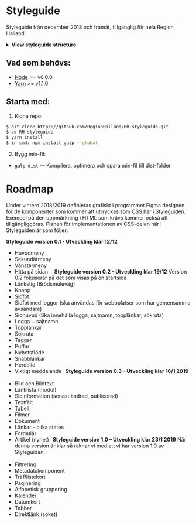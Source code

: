 # Styleguide

Styleguide från december 2018 och framåt, tillgänglig för hela Region Halland

<details><summary><strong>View styleguide structure</strong></summary>
<p>

```sh
RH-styleguide/                	# → Root
├── dist/                      	# → Folder för min-fil
│   ├── main.min.css/          	# → Kompilerad min-fil
│   scss/                  		# → SCSS Filer
│   │   ├── main.scss          # → RH-Styleguide huvud-fil
│   │   ├── base/              # → Reset & font deklarationer
│   │   ├── components/        # → Komponenter
│   │   ├── config/            # → Utility klaser
│   │   ├── mixins/            # → Mixins
│   │   ├── settings/          # → Variabler
├── package.json               # → Node.js scripts
├── package.lock               # → NPM lock file (editera aldrig denna fil)
└── node_modules/              # → Node.js packages (editera aldrig denna fil)
```

<p>
</details>

## Vad som behövs:

* [Node](https://nodejs.org/en/) >= v6.0.0 
* [Yarn](https://yarnpkg.com/) >= v1.1.0 


## Starta med:

1. Klona repo:

```sh
$ git clone https://github.com/RegionHalland/RH-styleguide.git
$ cd RH-styleguide
$ yarn install
$ in cmd: npm install gulp --global
```

2. Bygg min-fil:

* `gulp dist` — Kompilera, optimera och spara min-fil till dist-folder

# Roadmap

Under vintern 2018/2019 definieras grafiskt i programmet Figma designen för de komponenter som kommer att utrryckas som CSS här i Styleguiden. Exempel på den uppmärkning i HTML som krävs kommer också att tillgängliggöras. Planen för implementationen av CSS-delen här i Styleguiden är som följer: 

**Styleguide version 0.1 - Utveckling klar 12/12** 
 
- Huvudmeny  
- Sekundärmeny  
- Vänstermeny  
- Hitta på sidan 
  
  
**Styleguide version 0.2 - Utveckling klar 19/12**
Version 0.2 fokuserar på det som visas på en startsida 
  
- Länkstig (Brödsmuleväg) 
- Knapp 
- Sidfot  
- Sidfot med loggor (ska användas för webbplatser som har gemensamma avsändare) 
- Sidhuvud (Ska innehålla logga, sajtnamn, topplänkar, sökruta) 
- Logga + sajtnamn 
- Topplänkar 
- Sökruta 
- Taggar 
- Puffar 
- Nyhetsflöde 
- Snabblänkar 
- Herobild 
- Viktigt meddelande 
  
**Styleguide version 0.3 – Utveckling klar 16/1 2019**
  
- Bild och Bildtext 
- Länklista (modul) 
- Sidinformation (senast ändrad, publicerad) 
- Textfält 
- Tabell 
- Filmer 
- Dokument 
- Länkar - olika states 
- Formulär 
- Artikel (nyhet) 
  
**Styleguide version 1.0 – Utveckling klar 23/1 2019** 
När denna version är klar så räknar vi med att vi har version 1.0 av Styleguiden.  
  
- Filtrering 
- Metadatakomponent 
- Träfflistekort 
- Paginering 
- Alfabetisk gruppering 
- Kalender 
- Datumkort 
- Tabbar 
- Direktlänk (söket)
